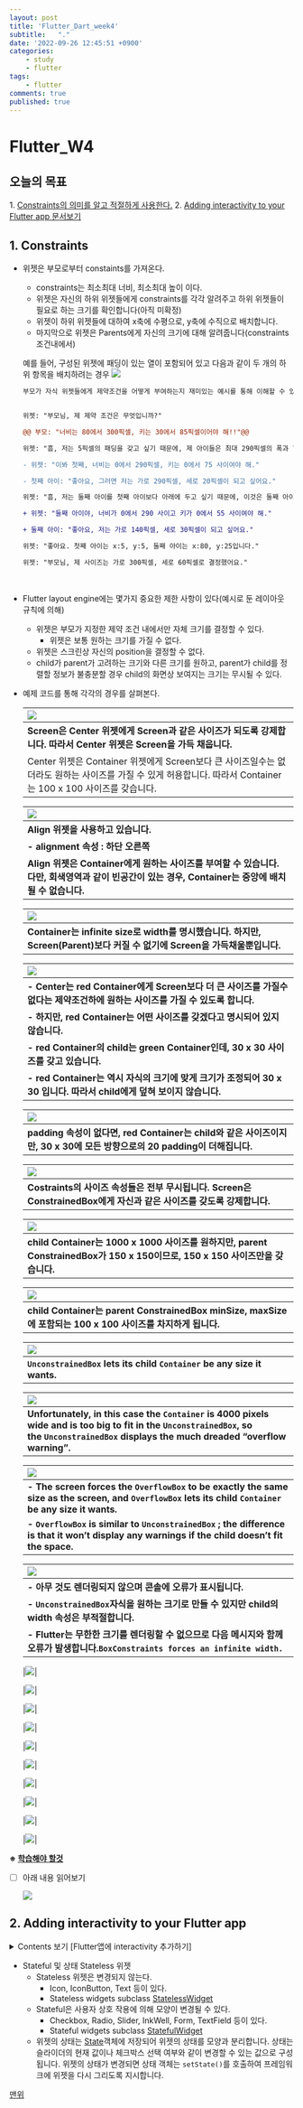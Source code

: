 ```yaml
---
layout: post
title: 'Flutter_Dart_week4'
subtitle:   "."
date: '2022-09-26 12:45:51 +0900'
categories:
    - study
    - flutter
tags:
    - flutter
comments: true
published: true
---
```


# Flutter_W4

<h2 id="top">오늘의 목표</h2>
1. <a href="#constraints">Constraints의 의미를 알고 적절하게 사용한다.</a>
2. <a href="#interactivity">Adding interactivity to your Flutter app 문서보기</a>

    

<h2 id="constraints">1. Constraints</h2>

- 위젯은 부모로부터 constaints를 가져온다.
    - constraints는 최소최대 너비, 최소최대 높이 이다.
    - 위젯은 자신의 하위 위젯들에게 constraints를 각각 알려주고 하위 위젯들이 필요로 하는 크기를 확인합니다(아직 미확정)
    - 위젯이 하위 위젯들에 대하여 x축에 수평으로, y축에 수직으로 배치합니다.
    - 마지막으로 위젯은 Parents에게 자신의 크기에 대해 알려줍니다(constraints 조건내에서)

	예를 들어, 구성된 위젯에 패딩이 있는 열이 포함되어 있고 다음과 같이 두 개의 하위 항목을 배치하려는 경우
![](https://velog.velcdn.com/images/philipy/post/73aed8dd-2f87-4bf6-a157-4d3054f78a8b/image.png)
	
    ```diff
    부모가 자식 위젯들에게 제약조건을 어떻게 부여하는지 재미있는 예시를 통해 이해할 수 있다 :)
    
    
    위젯: "부모님, 제 제약 조건은 무엇입니까?"
    
    @@ 부모: "너비는 80에서 300픽셀, 키는 30에서 85픽셀이어야 해!!"@@
    
    위젯: "흠, 저는 5픽셀의 패딩을 갖고 싶기 때문에, 제 아이들은 최대 290픽셀의 폭과 75픽셀의 높이를 가질 수 있습니다."
    
    - 위젯: "이봐 첫째, 너비는 0에서 290픽셀, 키는 0에서 75 사이여야 해."
    
    - 첫째 아이: "좋아요, 그러면 저는 가로 290픽셀, 세로 20픽셀이 되고 싶어요."
    
    위젯: "흠, 저는 둘째 아이를 첫째 아이보다 아래에 두고 싶기 때문에, 이것은 둘째 아이에게 55픽셀의 키만 남습니다."
    
    + 위젯: "둘째 아이야, 너비가 0에서 290 사이고 키가 0에서 55 사이여야 해."
    
    + 둘째 아이: "좋아요, 저는 가로 140픽셀, 세로 30픽셀이 되고 싶어요."
    
    위젯: "좋아요. 첫째 아이는 x:5, y:5, 둘째 아이는 x:80, y:25입니다."
    
    위젯: "부모님, 제 사이즈는 가로 300픽셀, 세로 60픽셀로 결정했어요."
    ```	
<br/>

- Flutter layout engine에는 몇가지 중요한 제한 사항이 있다(예시로 둔 레이아웃 규칙에 의해)
    - 위젯은 부모가 지정한 제약 조건 내에서만 자체 크기를 결정할 수 있다.
        - 위젯은 보통 원하는 크기를 가질 수 없다.
    - 위젯은 스크린상 자신의 position을 결정할 수 없다.
    - child가 parent가 고려하는 크기와 다른 크기를 원하고, parent가 child를 정렬할 정보가 불충분할 경우 child의 화면상 보여지는 크기는 무시될 수 있다.

- 예제 코드를 통해 각각의 경우를 살펴본다.



    |![](https://velog.velcdn.com/images/philipy/post/3d258d1e-6988-482a-840c-05a65d90f398/image.png)|
    |:--|
    |<b>Screen은 Center 위젯에게 Screen과 같은 사이즈가 되도록 강제합니다. 따라서 Center 위젯은 Screen을 가득 채웁니다.
    Center 위젯은 Container 위젯에게 Screen보다 큰 사이즈일수는 없더라도 원하는 사이즈를 가질 수 있게 허용합니다. 따라서 Container는 100 x 100 사이즈를 갖습니다.</b>|
    
    |![](https://velog.velcdn.com/images/philipy/post/426bec22-84e2-4406-9d26-be930ce1c92b/image.png)|
    |:--|
    |<b>Align 위젯을 사용하고 있습니다.</b>|
    |<b>- alignment 속성 : 하단 오른쪽</b>|
    |<b>Align 위젯은 Container에게 원하는 사이즈를 부여할 수 있습니다. 다만, 회색영역과 같이 빈공간이 있는 경우, Container는 중앙에 배치될 수 없습니다.</b>|

    |![](https://velog.velcdn.com/images/philipy/post/faa1ceed-2324-41d3-a628-7d0f7318f276/image.png)|
    |:--|
    |<b>Container는 infinite size로 width를 명시했습니다. 하지만, Screen(Parent)보다 커질 수 없기에 Screen을 가득채울뿐입니다.</b>|

    |![](https://velog.velcdn.com/images/philipy/post/cfdd0067-e516-44b2-93a3-3f06631d75cf/image.png)|
    |:--|
    |<b>- Center는 red Container에게 Screen보다 더 큰 사이즈를 가질수 없다는 제약조건하에 원하는 사이즈를 가질 수 있도록 합니다.</b>|
    |<b>- 하지만, red Container는 어떤 사이즈를 갖겠다고 명시되어 있지 않습니다.</b>|
    |<b>- red Container의 child는 green Container인데, 30 x 30 사이즈를 갖고 있습니다.</b>|
    |<b>- red Container는 역시 자식의 크기에 맞게 크기가 조정되어 30 x 30 입니다. 따라서 child에게 덮혀 보이지 않습니다.</b>|
    
    |![](https://velog.velcdn.com/images/philipy/post/2e4987df-8299-4e5f-b257-b4873eda79ef/image.png)|
    |:--|
    |<b>padding 속성이 없다면, red Container는 child와 같은 사이즈이지만, 30 x 30에 모든 방향으로의 20 padding이 더해집니다.</b>|
    
    |![](https://velog.velcdn.com/images/philipy/post/fe36ee48-9d1b-4f95-8b3c-b267b278b16c/image.png)|
    |:--|
    |<b>Costraints의 사이즈 속성들은 전부 무시됩니다. Screen은 ConstrainedBox에게 자신과 같은 사이즈를 갖도록 강제합니다.</b>|    

    |![](https://velog.velcdn.com/images/philipy/post/e768f625-ad60-42b1-a0d6-da11d67f9b1f/image.png)|
    |:--|
    |<b>child Container는 1000 x 1000 사이즈를 원하지만, parent ConstrainedBox가 150 x 150이므로, 150 x 150 사이즈만을 갖습니다.</b>|    
    
    |![](https://velog.velcdn.com/images/philipy/post/1b25dc92-dae9-40e8-9d9d-e33cdaf60ca2/image.png)|
    |:--|
    |<b>child Container는 parent ConstrainedBox minSize, maxSize에 포함되는 100 x 100 사이즈를 차지하게 됩니다.</b>|    
    
    |![](https://velog.velcdn.com/images/philipy/post/6d3b698a-147a-4cfb-9d9a-26751893571b/image.png)|
    |:--|
    |<b>`UnconstrainedBox` lets its child `Container` be any size it wants.</b>|
    
    |![](https://velog.velcdn.com/images/philipy/post/b0a34ecc-35e2-4ef1-a0df-c17de04afc05/image.png)|
    |:--|
    |<b>Unfortunately, in this case the `Container` is 4000 pixels wide and is too big to fit in the `UnconstrainedBox`, so the `UnconstrainedBox` displays the much dreaded “overflow warning”.</b>|

    |![](https://velog.velcdn.com/images/philipy/post/08362d77-eaf1-45cf-a28d-4d18c4f602b0/image.png)|
    |:--|
    |<b>- The screen forces the `OverflowBox` to be exactly the same size as the screen, and `OverflowBox` lets its child `Container` be any size it wants.</b>|
    |<b>- `OverflowBox` is similar to `UnconstrainedBox` ; the difference is that it won’t display any warnings if the child doesn’t fit the space.</b>|

    |![](https://velog.velcdn.com/images/philipy/post/1a2856f1-0e6e-4378-afd1-5387c7f4fccd/image.png)|
    |:--|
    |<b>- 아무 것도 렌더링되지 않으며 콘솔에 오류가 표시됩니다.</b>|
    |<b>- `UnconstrainedBox`자식을 원하는 크기로 만들 수 있지만 child의 width 속성은 부적절합니다.</b>|
    |<b>- Flutter는 무한한 크기를 렌더링할 수 없으므로 다음 메시지와 함께 오류가 발생합니다.`BoxConstraints forces an infinite width.`</b>|

    |![](https://velog.velcdn.com/images/philipy/post/933dfaa3-22dc-4780-882e-317f83955d2b/image.png)|
    
    |![](https://velog.velcdn.com/images/philipy/post/47abfe34-8e87-43b6-ad10-b8b8878dc74d/image.png)|
    
    |![](https://velog.velcdn.com/images/philipy/post/592a5439-c5be-4c3e-8a28-dab8300733b6/image.png)|
    
    |![](https://velog.velcdn.com/images/philipy/post/cb3318d7-10a8-498b-9e7c-217bebe87297/image.png)|
    
    |![](https://velog.velcdn.com/images/philipy/post/58b1fe32-a155-4584-a651-19045ae58a54/image.png)|
    
    |![](https://velog.velcdn.com/images/philipy/post/761270cf-fdd0-4f19-9f50-a11c58b6406e/image.png)|
    
    |![](https://velog.velcdn.com/images/philipy/post/836d5e80-a970-484b-8320-436f3d0d22df/image.png)|
    
    |![](https://velog.velcdn.com/images/philipy/post/cc40b3de-63bf-421c-9f53-a407695ae4bd/image.png)|
    
    |![](https://velog.velcdn.com/images/philipy/post/40f49ea8-f9d4-404a-a117-e5077c56453a/image.png)|
    
    |![](https://velog.velcdn.com/images/philipy/post/99537b91-ecbe-4b31-8646-5539cf7630c4/image.png)|
    

**※ [학습해야 할것](https://docs.flutter.dev/development/ui/layout/constraints)**

- [ ]  아래 내용 읽어보기

    ![](https://velog.velcdn.com/images/philipy/post/45dbd418-161f-4aca-8ec3-50426e32f6d8/image.png)

<h2 id="interactivity">2. Adding interactivity to your Flutter app</h2>
<details>
<summary>Contents 보기 [Flutter앱에 interactivity 추가하기]</summary>
	<ul>
        <li><a href="https://docs.flutter.dev/development/ui/interactive#stateful-and-stateless-widgets">Stateful 및 Stateless 위젯</a></li>
        <li><a href="https://docs.flutter.dev/development/ui/interactive#creating-a-stateful-widget">Stateful 위젯 만들기</a></li>
	    <ul>
            <li><a href="https://docs.flutter.dev/development/ui/interactive#step-0-get-ready">0단계: 준비</a></li>
	        <li><a href="https://docs.flutter.dev/development/ui/interactive#step-1-decide-which-object-manages-the-widgets-state">1단계: 위젯의 상태를 관리하는 객체 결정</a></li>
	        <li><a href="https://docs.flutter.dev/development/ui/interactive#step-2-subclass-statefulwidget">2단계: StatefulWidget 서브클래스</a></li>
	        <li><a href="https://docs.flutter.dev/development/ui/interactive#step-3-subclass-state">3단계: 하위 클래스 상태</a></li>
	        <li><a href="https://docs.flutter.dev/development/ui/interactive#step-4-plug-the-stateful-widget-into-the-widget-tree">4단계: 상태 저장 위젯을 위젯 트리에 연결</a></li>
		    <li><a href="https://docs.flutter.dev/development/ui/interactive#problems">문제?</a></li>
        </ul>
        <li><a href="https://docs.flutter.dev/development/ui/interactive#managing-state">상태 관리</a></li>
	    <ul>
            <li><a href="https://docs.flutter.dev/development/ui/interactive#the-widget-manages-its-own-state">위젯은 자체 상태를 관리합니다.</a></li>
            <li><a href="https://docs.flutter.dev/development/ui/interactive#the-parent-widget-manages-the-widgets-state">상위 위젯은 위젯의 상태를 관리합니다.</a></li>
            <li><a href="https://docs.flutter.dev/development/ui/interactive#a-mix-and-match-approach">믹스 앤 매치 접근 방식</a></li></ul>
        <li><a href="https://docs.flutter.dev/development/ui/interactive#other-interactive-widgets">기타 대화형 위젯</a></li>
	    <ul>
            <li><a href="https://docs.flutter.dev/development/ui/interactive#standard-widgets">표준 위젯</a></li>
	        <li><a href="https://docs.flutter.dev/development/ui/interactive#material-components">Material Components</a></li>
        </ul>
        <li><a href="https://docs.flutter.dev/development/ui/interactive">Contents 이동하기</a></li>
</ul>
</details>
    
- Stateful 및 상태 Stateless 위젯
    - Stateless 위젯은 변경되지 않는다.
        - Icon, IconButton, Text 등이 있다.
        - Stateless widgets subclass [StatelessWidget](https://api.flutter.dev/flutter/widgets/StatelessWidget-class.html)
    - Stateful은 사용자 상호 작용에 의해 모양이 변경될 수 있다.
        - Checkbox, Radio, Slider, InkWell, Form, TextField 등이 있다.
        - Stateful widgets subclass [StatefulWidget](https://api.flutter.dev/flutter/widgets/StatefulWidget-class.html)
    - 위젯의 상태는 [State](https://api.flutter.dev/flutter/widgets/State-class.html)객체에 저장되어 위젯의 상태를 모양과 분리합니다. 상태는 슬라이더의 현재 값이나 체크박스 선택 여부와 같이 변경할 수 있는 값으로 구성됩니다. 위젯의 상태가 변경되면 상태 객체는 `setState()`를 호출하여 프레임워크에 위젯을 다시 그리도록 지시합니다.
    
<a href="#top">맨위</a>
